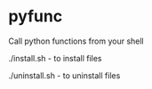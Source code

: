 pyfunc
======

Call python functions from your shell

./install.sh - to install files

./uninstall.sh - to uninstall files
